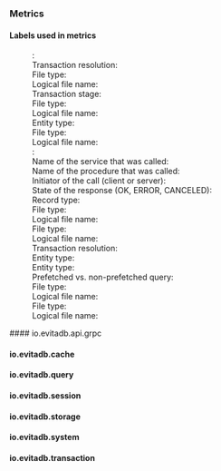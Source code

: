 ### Metrics

<UsedTerms>
    <h4>Labels used in metrics</h4>
    <dt></dt>
    <dd>: </dd>
    <dt></dt>
    <dd>Transaction resolution: </dd>
    <dt></dt>
    <dd>File type: </dd>
    <dt></dt>
    <dd>Logical file name: </dd>
    <dt></dt>
    <dd>Transaction stage: </dd>
    <dt></dt>
    <dd>File type: </dd>
    <dt></dt>
    <dd>Logical file name: </dd>
    <dt></dt>
    <dd>Entity type: </dd>
    <dt></dt>
    <dd>File type: </dd>
    <dt></dt>
    <dd>Logical file name: </dd>
    <dt></dt>
    <dd>: </dd>
    <dt></dt>
    <dd>Name of the service that was called: </dd>
    <dt></dt>
    <dd>Name of the procedure that was called: </dd>
    <dt></dt>
    <dd>Initiator of the call (client or server): </dd>
    <dt></dt>
    <dd>State of the response (OK, ERROR, CANCELED): </dd>
    <dt></dt>
    <dd>Record type: </dd>
    <dt></dt>
    <dd>File type: </dd>
    <dt></dt>
    <dd>Logical file name: </dd>
    <dt></dt>
    <dd>File type: </dd>
    <dt></dt>
    <dd>Logical file name: </dd>
    <dt></dt>
    <dd>Transaction resolution: </dd>
    <dt></dt>
    <dd>Entity type: </dd>
    <dt></dt>
    <dd>Entity type: </dd>
    <dt></dt>
    <dd>Prefetched vs. non-prefetched query: </dd>
    <dt></dt>
    <dd>File type: </dd>
    <dt></dt>
    <dd>Logical file name: </dd>
    <dt></dt>
    <dd>File type: </dd>
    <dt></dt>
    <dd>Logical file name: </dd>
	<dl>#### io.evitadb.api.grpc

<dl>
</dl>

#### io.evitadb.cache

<dl>
</dl>

#### io.evitadb.query

<dl>
</dl>

#### io.evitadb.session

<dl>
</dl>

#### io.evitadb.storage

<dl>
</dl>

#### io.evitadb.system

<dl>
</dl>

#### io.evitadb.transaction

<dl>
</dl>

